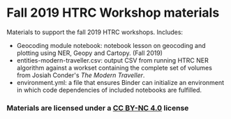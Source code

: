 

# Fall 2019 HTRC Workshop materials
Materials to support the fall 2019 HTRC workshops. Includes:
* Geocoding module notebook: notebook lesson on geocoding and plotting using NER, Geopy and Cartopy. (Fall 2019)
* entities-modern-traveller.csv: output CSV from running HTRC NER algorithm against a workset containing the complete set of volumes from Josiah Conder's _The Modern Traveller_.
* environment.yml: a file that ensures Binder can initialize an environment in which code dependencies of included notebooks are fulfilled.

### Materials are licensed under a [CC BY-NC 4.0](https://creativecommons.org/licenses/by-nc/4.0/) license
